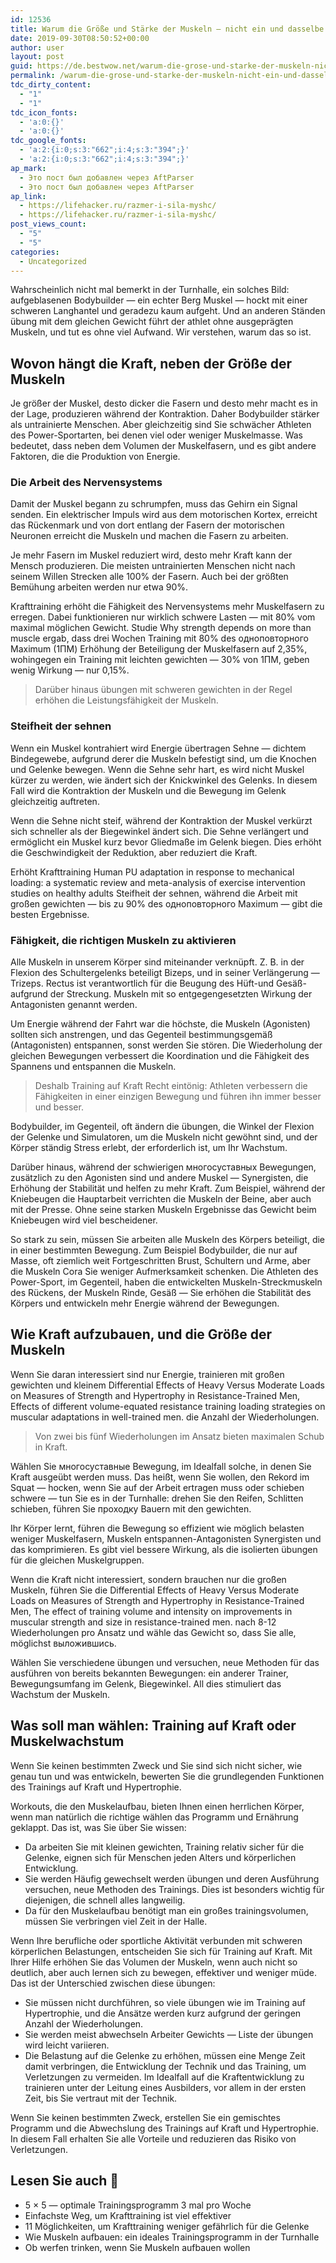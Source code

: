 ```yaml
---
id: 12536
title: Warum die Größe und Stärke der Muskeln — nicht ein und dasselbe
date: 2019-09-30T08:50:52+00:00
author: user
layout: post
guid: https://de.bestwow.net/warum-die-grose-und-starke-der-muskeln-nicht-ein-und-dasselbe/
permalink: /warum-die-grose-und-starke-der-muskeln-nicht-ein-und-dasselbe/
tdc_dirty_content:
  - "1"
  - "1"
tdc_icon_fonts:
  - 'a:0:{}'
  - 'a:0:{}'
tdc_google_fonts:
  - 'a:2:{i:0;s:3:"662";i:4;s:3:"394";}'
  - 'a:2:{i:0;s:3:"662";i:4;s:3:"394";}'
ap_mark:
  - Это пост был добавлен через AftParser
  - Это пост был добавлен через AftParser
ap_link:
  - https://lifehacker.ru/razmer-i-sila-myshc/
  - https://lifehacker.ru/razmer-i-sila-myshc/
post_views_count:
  - "5"
  - "5"
categories:
  - Uncategorized
---
```

Wahrscheinlich nicht mal bemerkt in der Turnhalle, ein solches Bild: aufgeblasenen Bodybuilder — ein echter Berg Muskel — hockt mit einer schweren Langhantel und geradezu kaum aufgeht. Und an anderen Ständen übung mit dem gleichen Gewicht führt der athlet ohne ausgeprägten Muskeln, und tut es ohne viel Aufwand. Wir verstehen, warum das so ist.

## Wovon hängt die Kraft, neben der Größe der Muskeln

Je größer der Muskel, desto dicker die Fasern und desto mehr macht es in der Lage, produzieren während der Kontraktion. Daher Bodybuilder stärker als untrainierte Menschen. Aber gleichzeitig sind Sie schwächer Athleten des Power-Sportarten, bei denen viel oder weniger Muskelmasse. Was bedeutet, dass neben dem Volumen der Muskelfasern, und es gibt andere Faktoren, die die Produktion von Energie.

### Die Arbeit des Nervensystems

Damit der Muskel begann zu schrumpfen, muss das Gehirn ein Signal senden. Ein elektrischer Impuls wird aus dem motorischen Kortex, erreicht das Rückenmark und von dort entlang der Fasern der motorischen Neuronen erreicht die Muskeln und machen die Fasern zu arbeiten.

Je mehr Fasern im Muskel reduziert wird, desto mehr Kraft kann der Mensch produzieren. Die meisten untrainierten Menschen nicht nach seinem Willen Strecken alle 100% der Fasern. Auch bei der größten Bemühung arbeiten werden nur etwa 90%.

Krafttraining erhöht die Fähigkeit des Nervensystems mehr Muskelfasern zu erregen. Dabei funktionieren nur wirklich schwere Lasten — mit 80% vom maximal möglichen Gewicht. Studie <span><span> Why strength depends on more than muscle </span> </span> ergab, dass drei Wochen Training mit 80% des одноповторного Maximum (1ПМ) Erhöhung der Beteiligung der Muskelfasern auf 2,35%, wohingegen ein Training mit leichten gewichten — 30% von 1ПМ, geben wenig Wirkung — nur 0,15%.

> Darüber hinaus übungen mit schweren gewichten in der Regel erhöhen die Leistungsfähigkeit der Muskeln.

### Steifheit der sehnen

Wenn ein Muskel kontrahiert wird Energie übertragen Sehne — dichtem Bindegewebe, aufgrund derer die Muskeln befestigt sind, um die Knochen und Gelenke bewegen. Wenn die Sehne sehr hart, es wird nicht Muskel kürzer zu werden, wie ändert sich der Knickwinkel des Gelenks. In diesem Fall wird die Kontraktion der Muskeln und die Bewegung im Gelenk gleichzeitig auftreten.

Wenn die Sehne nicht steif, während der Kontraktion der Muskel verkürzt sich schneller als der Biegewinkel ändert sich. Die Sehne verlängert und ermöglicht ein Muskel kurz bevor Gliedmaße im Gelenk biegen. Dies erhöht die Geschwindigkeit der Reduktion, aber reduziert die Kraft.

Erhöht Krafttraining <span><span> Human PU adaptation in response to mechanical loading: a systematic review and meta-analysis of exercise intervention studies on healthy adults </span> </span> Steifheit der sehnen, während die Arbeit mit großen gewichten — bis zu 90% des одноповторного Maximum — gibt die besten Ergebnisse.

### Fähigkeit, die richtigen Muskeln zu aktivieren

Alle Muskeln in unserem Körper sind miteinander verknüpft. Z. B. in der Flexion des Schultergelenks beteiligt Bizeps, und in seiner Verlängerung — Trizeps. Rectus ist verantwortlich für die Beugung des Hüft-und Gesäß-aufgrund der Streckung. Muskeln mit so entgegengesetzten Wirkung der Antagonisten genannt werden.

Um Energie während der Fahrt war die höchste, die Muskeln (Agonisten) sollten sich anstrengen, und das Gegenteil bestimmungsgemäß (Antagonisten) entspannen, sonst werden Sie stören. Die Wiederholung der gleichen Bewegungen verbessert die Koordination und die Fähigkeit des Spannens und entspannen die Muskeln.

> Deshalb Training auf Kraft Recht eintönig: Athleten verbessern die Fähigkeiten in einer einzigen Bewegung und führen ihn immer besser und besser.

Bodybuilder, im Gegenteil, oft ändern die übungen, die Winkel der Flexion der Gelenke und Simulatoren, um die Muskeln nicht gewöhnt sind, und der Körper ständig Stress erlebt, der erforderlich ist, um Ihr Wachstum.

Darüber hinaus, während der schwierigen многосуставных Bewegungen, zusätzlich zu den Agonisten sind und andere Muskel — Synergisten, die Erhöhung der Stabilität und helfen zu mehr Kraft. Zum Beispiel, während der Kniebeugen die Hauptarbeit verrichten die Muskeln der Beine, aber auch mit der Presse. Ohne seine starken Muskeln Ergebnisse das Gewicht beim Kniebeugen wird viel bescheidener.

So stark zu sein, müssen Sie arbeiten alle Muskeln des Körpers beteiligt, die in einer bestimmten Bewegung. Zum Beispiel Bodybuilder, die nur auf Masse, oft ziemlich weit Fortgeschritten Brust, Schultern und Arme, aber die Muskeln Cora Sie weniger Aufmerksamkeit schenken. Die Athleten des Power-Sport, im Gegenteil, haben die entwickelten Muskeln-Streckmuskeln des Rückens, der Muskeln Rinde, Gesäß — Sie erhöhen die Stabilität des Körpers und entwickeln mehr Energie während der Bewegungen.

## Wie Kraft aufzubauen, und die Größe der Muskeln

Wenn Sie daran interessiert sind nur Energie, trainieren mit großen gewichten und kleinem <span><span> Differential Effects of Heavy Versus Moderate Loads on Measures of Strength and Hypertrophy in Resistance-Trained Men, Effects of different volume-equated resistance training loading strategies on muscular adaptations in well-trained men. </span> </span> die Anzahl der Wiederholungen.

> Von zwei bis fünf Wiederholungen im Ansatz bieten maximalen Schub in Kraft.

Wählen Sie многосуставные Bewegung, im Idealfall solche, in denen Sie Kraft ausgeübt werden muss. Das heißt, wenn Sie wollen, den Rekord im Squat — hocken, wenn Sie auf der Arbeit ertragen muss oder schieben schwere — tun Sie es in der Turnhalle: drehen Sie den Reifen, Schlitten schieben, führen Sie проходку Bauern mit den gewichten.

Ihr Körper lernt, führen die Bewegung so effizient wie möglich belasten weniger Muskelfasern, Muskeln entspannen-Antagonisten Synergisten und das komprimieren. Es gibt viel bessere Wirkung, als die isolierten übungen für die gleichen Muskelgruppen.

Wenn die Kraft nicht interessiert, sondern brauchen nur die großen Muskeln, führen Sie die <span><span> Differential Effects of Heavy Versus Moderate Loads on Measures of Strength and Hypertrophy in Resistance-Trained Men, The effect of training volume and intensity on improvements in muscular strength and size in resistance-trained men. </span> </span> nach 8-12 Wiederholungen pro Ansatz und wähle das Gewicht so, dass Sie alle, möglichst выложившись.

Wählen Sie verschiedene übungen und versuchen, neue Methoden für das ausführen von bereits bekannten Bewegungen: ein anderer Trainer, Bewegungsumfang im Gelenk, Biegewinkel. All dies stimuliert das Wachstum der Muskeln.

## Was soll man wählen: Training auf Kraft oder Muskelwachstum

Wenn Sie keinen bestimmten Zweck und Sie sind sich nicht sicher, wie genau tun und was entwickeln, bewerten Sie die grundlegenden Funktionen des Trainings auf Kraft und Hypertrophie.

Workouts, die den Muskelaufbau, bieten Ihnen einen herrlichen Körper, wenn man natürlich die richtige wählen das Programm und Ernährung geklappt. Das ist, was Sie über Sie wissen:

  * Da arbeiten Sie mit kleinen gewichten, Training relativ sicher für die Gelenke, eignen sich für Menschen jeden Alters und körperlichen Entwicklung.
  * Sie werden Häufig gewechselt werden übungen und deren Ausführung versuchen, neue Methoden des Trainings. Dies ist besonders wichtig für diejenigen, die schnell alles langweilig.
  * Da für den Muskelaufbau benötigt man ein großes trainingsvolumen, müssen Sie verbringen viel Zeit in der Halle.

Wenn Ihre berufliche oder sportliche Aktivität verbunden mit schweren körperlichen Belastungen, entscheiden Sie sich für Training auf Kraft. Mit Ihrer Hilfe erhöhen Sie das Volumen der Muskeln, wenn auch nicht so deutlich, aber auch lernen sich zu bewegen, effektiver und weniger müde. Das ist der Unterschied zwischen diese übungen:

  * Sie müssen nicht durchführen, so viele übungen wie im Training auf Hypertrophie, und die Ansätze werden kurz aufgrund der geringen Anzahl der Wiederholungen.
  * Sie werden meist abwechseln Arbeiter Gewichts — Liste der übungen wird leicht variieren.
  * Die Belastung auf die Gelenke zu erhöhen, müssen eine Menge Zeit damit verbringen, die Entwicklung der Technik und das Training, um Verletzungen zu vermeiden. Im Idealfall auf die Kraftentwicklung zu trainieren unter der Leitung eines Ausbilders, vor allem in der ersten Zeit, bis Sie vertraut mit der Technik.

Wenn Sie keinen bestimmten Zweck, erstellen Sie ein gemischtes Programm und die Abwechslung des Trainings auf Kraft und Hypertrophie. In diesem Fall erhalten Sie alle Vorteile und reduzieren das Risiko von Verletzungen.

<div>
  <h2 class="read-also__title">
    <span>Lesen Sie auch</span> <span>🧐 </span>
  </h2>
  
  <ul class="read-also__list">
    <li>
      5 × 5 — optimale Trainingsprogramm 3 mal pro Woche
    </li>
    <li>
      Einfachste Weg, um Krafttraining ist viel effektiver
    </li>
    <li>
      11 Möglichkeiten, um Krafttraining weniger gefährlich für die Gelenke
    </li>
    <li>
      Wie Muskeln aufbauen: ein ideales Trainingsprogramm in der Turnhalle
    </li>
    <li>
      Ob werfen trinken, wenn Sie Muskeln aufbauen wollen
    </li>
  </ul>
</div>
